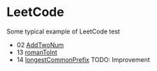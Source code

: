 # LeetCode
Some typical example of LeetCode test

- 02 [AddTwoNum](https://leetcode.com/problems/add-two-numbers)
- 13 [romanToInt](https://leetcode.com/problems/roman-to-integer/)
- 14 [longestCommonPrefix](https://leetcode.com/problems/longest-common-prefix/) TODO: Improvement
